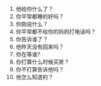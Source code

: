 1. 他给你什么了？
2. 你平常都睡的好吗？
3. 你刚说什么？
4. 你平常都不给你的妈妈打电话吗？
5. 你告诉谁了？
6. 他昨天没有回来吗？
7. 你在等谁?
8. 你打算什么时候买房？
9. 你不打算告诉他吗？
10. 他怎么知道的？